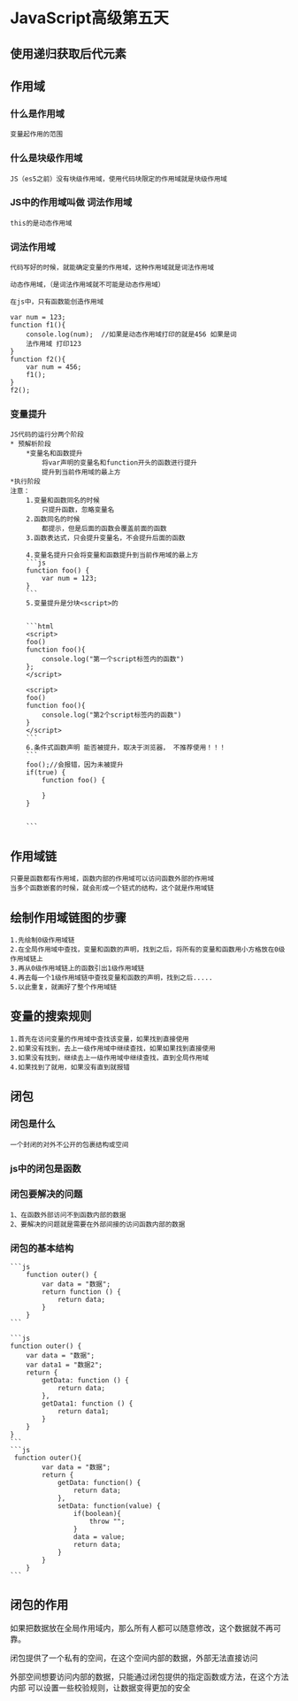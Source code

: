 # JavaScript高级第五天
## 使用递归获取后代元素
## 作用域
### 什么是作用域
    变量起作用的范围
### 什么是块级作用域
	JS（es5之前）没有块级作用域，使用代码块限定的作用域就是块级作用域
### JS中的作用域叫做 词法作用域
	this的是动态作用域
### 词法作用域
    代码写好的时候，就能确定变量的作用域，这种作用域就是词法作用域
	
	动态作用域，（是词法作用域就不可能是动态作用域）
	
	在js中，只有函数能创造作用域
	
	var num = 123;
	function f1(){
	    console.log(num);  //如果是动态作用域打印的就是456 如果是词
		法作用域 打印123
	}
	function f2(){
	    var num = 456;
	    f1();
	}
	f2();
	
### 变量提升
    JS代码的运行分两个阶段
	* 预解析阶段
 		*变量名和函数提升
			将var声明的变量名和function开头的函数进行提升
			提升到当前作用域的最上方
	*执行阶段
	注意：
		1.变量和函数同名的时候
			只提升函数，忽略变量名
		2.函数同名的时候
			都提示，但是后面的函数会覆盖前面的函数
		3.函数表达式，只会提升变量名，不会提升后面的函数
		
		4.变量名提升只会将变量和函数提升到当前作用域的最上方
		```js
		function foo() {
			var num = 123;
		}
		```
		5.变量提升是分块<script>的
		

        ```html
        <script>
        foo()
        function foo(){
            console.log("第一个script标签内的函数")
        };
        </script>

        <script>
        foo()
        function foo(){
            console.log("第2个script标签内的函数")
        }
        </script>
        ```
        6.条件式函数声明 能否被提升，取决于浏览器， 不推荐使用！！！
        ```
        foo();//会报错，因为未被提升
		if(true) {
			function foo() {
				
			}
		}


        ```
## 作用域链
    只要是函数都有作用域，函数内部的作用域可以访问函数外部的作用域
	当多个函数嵌套的时候，就会形成一个链式的结构，这个就是作用域链

## 绘制作用域链图的步骤
    1.先绘制0级作用域链
    2.在全局作用域中查找，变量和函数的声明，找到之后，将所有的变量和函数用小方格放在0级作用域链上
    3.再从0级作用域链上的函数引出1级作用域链
    4.再去每一个1级作用域链中查找变量和函数的声明，找到之后.....
    5.以此重复，就画好了整个作用域链

## 变量的搜索规则
    1.首先在访问变量的作用域中查找该变量，如果找到直接使用
    2.如果没有找到，去上一级作用域中继续查找，如果如果找到直接使用
    3.如果没有找到，继续去上一级作用域中继续查找，直到全局作用域
    4.如果找到了就用，如果没有直到就报错

## 闭包
### 闭包是什么
    一个封闭的对外不公开的包裹结构或空间
### js中的闭包是函数

### 闭包要解决的问题
    1、在函数外部访问不到函数内部的数据
    2、要解决的问题就是需要在外部间接的访问函数内部的数据

### 闭包的基本结构
    ```js
		function outer() {
			var data = "数据";
			return function () {
				return data;
			}
		}
    ```

    ```js
    function outer() {
		var data = "数据";
		var data1 = "数据2";
		return {
			getData: function () {
				return data;
			},
			getData1: function () {
				return data1;
			}
		}
	}
    ```
    ```js
     function outer(){
            var data = "数据";
            return {
				getData: function() {
					return data;
				},
				setData: function(value) {
					if(boolean){
						throw "";
					}
					data = value;
					return data;
				}
			}
        }
    ```

## 闭包的作用
如果把数据放在全局作用域内，那么所有人都可以随意修改，这个数据就不再可靠。

闭包提供了一个私有的空间，在这个空间内部的数据，外部无法直接访问

外部空间想要访问内部的数据，只能通过闭包提供的指定函数或方法，在这个方法内部
可以设置一些校验规则，让数据变得更加的安全
